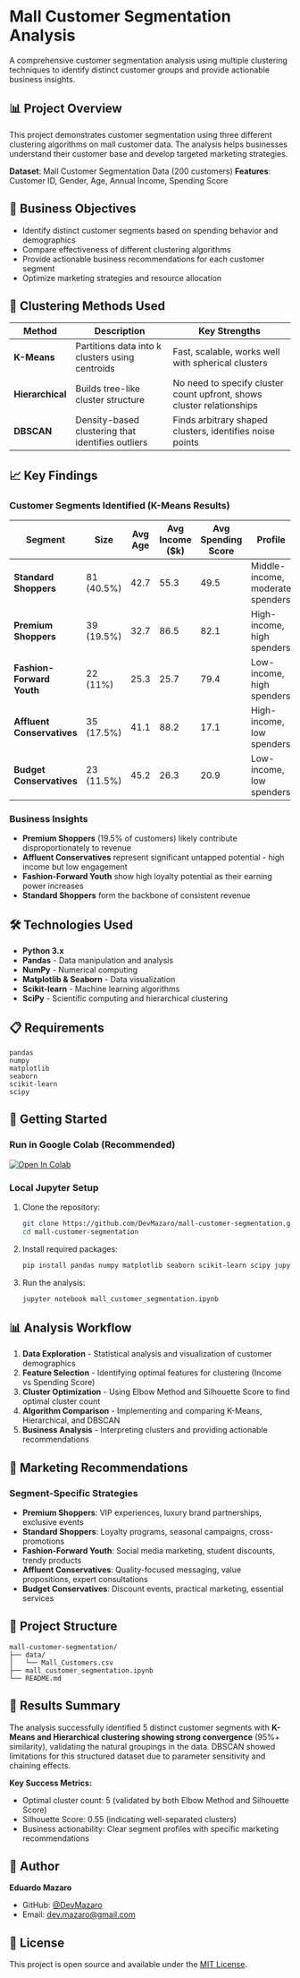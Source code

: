 # Mall Customer Segmentation Analysis

A comprehensive customer segmentation analysis using multiple clustering techniques to identify distinct customer groups and provide actionable business insights.

## 📊 Project Overview

This project demonstrates customer segmentation using three different clustering algorithms on mall customer data. The analysis helps businesses understand their customer base and develop targeted marketing strategies.

**Dataset**: Mall Customer Segmentation Data (200 customers)
**Features**: Customer ID, Gender, Age, Annual Income, Spending Score

## 🎯 Business Objectives

- Identify distinct customer segments based on spending behavior and demographics
- Compare effectiveness of different clustering algorithms
- Provide actionable business recommendations for each customer segment
- Optimize marketing strategies and resource allocation

## 🔬 Clustering Methods Used

| Method | Description | Key Strengths |
|--------|-------------|---------------|
| **K-Means** | Partitions data into k clusters using centroids | Fast, scalable, works well with spherical clusters |
| **Hierarchical** | Builds tree-like cluster structure | No need to specify cluster count upfront, shows cluster relationships |
| **DBSCAN** | Density-based clustering that identifies outliers | Finds arbitrary shaped clusters, identifies noise points |

## 📈 Key Findings

### Customer Segments Identified (K-Means Results)

| Segment | Size | Avg Age | Avg Income (\$k) | Avg Spending Score | Profile |
|---------|------|---------|------------------|-------------------|---------|
| **Standard Shoppers** | 81 (40.5%) | 42.7 | 55.3 | 49.5 | Middle-income, moderate spenders |
| **Premium Shoppers** | 39 (19.5%) | 32.7 | 86.5 | 82.1 | High-income, high spenders |
| **Fashion-Forward Youth** | 22 (11%) | 25.3 | 25.7 | 79.4 | Low-income, high spenders |
| **Affluent Conservatives** | 35 (17.5%) | 41.1 | 88.2 | 17.1 | High-income, low spenders |
| **Budget Conservatives** | 23 (11.5%) | 45.2 | 26.3 | 20.9 | Low-income, low spenders |

### Business Insights

- **Premium Shoppers** (19.5% of customers) likely contribute disproportionately to revenue
- **Affluent Conservatives** represent significant untapped potential - high income but low engagement
- **Fashion-Forward Youth** show high loyalty potential as their earning power increases
- **Standard Shoppers** form the backbone of consistent revenue

## 🛠️ Technologies Used

- **Python 3.x**
- **Pandas** - Data manipulation and analysis
- **NumPy** - Numerical computing
- **Matplotlib & Seaborn** - Data visualization
- **Scikit-learn** - Machine learning algorithms
- **SciPy** - Scientific computing and hierarchical clustering

## 📋 Requirements

```
pandas
numpy
matplotlib
seaborn
scikit-learn
scipy
```

## 🚀 Getting Started

### Run in Google Colab (Recommended)
[![Open In Colab](https://colab.research.google.com/assets/colab-badge.svg)](https://colab.research.google.com/github/DevMazaro/mall-customer-segmentation/blob/main/mall_customer_segmentation.ipynb)

### Local Jupyter Setup
1. Clone the repository:
   ```bash
   git clone https://github.com/DevMazaro/mall-customer-segmentation.git
   cd mall-customer-segmentation

2. Install required packages:
   ```bash
   pip install pandas numpy matplotlib seaborn scikit-learn scipy jupyter
   ```

3. Run the analysis:
   ```bash
   jupyter notebook mall_customer_segmentation.ipynb
   ```

## 📊 Analysis Workflow

1. **Data Exploration** - Statistical analysis and visualization of customer demographics
2. **Feature Selection** - Identifying optimal features for clustering (Income vs Spending Score)
3. **Cluster Optimization** - Using Elbow Method and Silhouette Score to find optimal cluster count
4. **Algorithm Comparison** - Implementing and comparing K-Means, Hierarchical, and DBSCAN
5. **Business Analysis** - Interpreting clusters and providing actionable recommendations

## 🎯 Marketing Recommendations

### Segment-Specific Strategies

- **Premium Shoppers**: VIP experiences, luxury brand partnerships, exclusive events
- **Standard Shoppers**: Loyalty programs, seasonal campaigns, cross-promotions
- **Fashion-Forward Youth**: Social media marketing, student discounts, trendy products
- **Affluent Conservatives**: Quality-focused messaging, value propositions, expert consultations
- **Budget Conservatives**: Discount events, practical marketing, essential services

## 📁 Project Structure

```
mall-customer-segmentation/
├── data/
│   └── Mall_Customers.csv
├── mall_customer_segmentation.ipynb
└── README.md
```

## 📝 Results Summary

The analysis successfully identified 5 distinct customer segments with **K-Means and Hierarchical clustering showing strong convergence** (95%+ similarity), validating the natural groupings in the data. DBSCAN showed limitations for this structured dataset due to parameter sensitivity and chaining effects.

**Key Success Metrics:**
- Optimal cluster count: 5 (validated by both Elbow Method and Silhouette Score)
- Silhouette Score: 0.55 (indicating well-separated clusters)
- Business actionability: Clear segment profiles with specific marketing recommendations

## 👤 Author

**Eduardo Mazaro**
- GitHub: [@DevMazaro](https://github.com/DevMazaro)
- Email: dev.mazaro@gmail.com

## 📄 License

This project is open source and available under the [MIT License](LICENSE).
